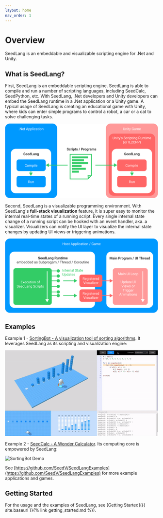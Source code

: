 ```yaml
---
layout: home
nav_order: 1
---
```


# Overview

SeedLang is an embeddable and visualizable scripting engine for .Net and Unity.

## What is SeedLang?

First, SeedLang is an embeddable scripting engine. SeedLang is able to compile
and run a number of scripting languages, including SeedCalc, SeedPython, etc.
With SeedLang, .Net developers and Unity developers can embed the SeedLang
runtime in a .Net application or a Unity game. A typical usage of SeedLang is
creating an educational game with Unity, where kids can enter simple programs to
control a robot, a car or a cat to solve challenging tasks.

![SeedLang Overview Scripting](images/seedlang_overview_scripting.svg)

Second, SeedLang is a visualizable programming environment. With SeedLang's
**full-stack visualization** feature, it is super easy to monitor the internal
real-time states of a running script. Every single internal state change of a
running script can be hooked with an event handler, aka. a visualizer.
Visualizers can notify the UI layer to visualize the internal state changes by
updating UI views or triggering animations.

![SeedLang Overview Visualization](images/seedlang_overview_visualization.svg)

## Examples

Example 1 - [SortingBot - A visualization tool of sorting
algorithms](https://github.com/SeedV/SeedLangExamples/tree/main/SortingBot). It
leverages SeedLang as its scripting and visualization engine:

![SortingBot Demo](images/sortingbot_demo.gif)

Example 2 - [SeedCalc - A Wonder Calculator](https://github.com/SeedV/SeedCalc).
Its computing core is empowered by SeedLang:

![SortingBot Demo](images/seedcalc_demo.gif)

See
[https://github.com/SeedV/SeedLangExamples](https://github.com/SeedV/SeedLangExamples)
for more example applications and games.

## Getting Started

For the usage and the examples of SeedLang, see [Getting
Started]({{ site.baseurl }}{% link getting_started.md %}).

